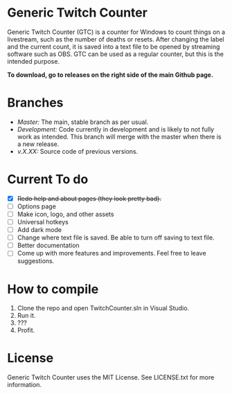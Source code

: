 # Generic Twitch Counter
Generic Twitch Counter (GTC) is a counter for Windows to count things on a livestream, such as the number of deaths or resets. After changing the label and the current count, it is saved into a text file to be opened by streaming software such as OBS. GTC can be used as a regular counter, but this is the intended purpose. 

**To download, go to releases on the right side of the main Github page.**

# Branches
- *Master:* The main, stable branch as per usual.
- *Development:* Code currently in development and is likely to not fully work as intended. This branch will merge with the master when there is a new release.
- *v.X.XX:* Source code of previous versions.

# Current To do
- [x] <s>Redo help and about pages (they look pretty bad).</s>
- [ ] Options page
- [ ] Make icon, logo, and other assets
- [ ] Universal hotkeys
- [ ] Add dark mode
- [ ] Change where text file is saved. Be able to turn off saving to text file.
- [ ] Better documentation
- [ ] Come up with more features and improvements. Feel free to leave suggestions.

# How to compile
1. Clone the repo and open TwitchCounter.sln in Visual Studio.
2. Run it.
3. ???
4. Profit.

# License
Generic Twitch Counter uses the MIT License. See LICENSE.txt for more information.
